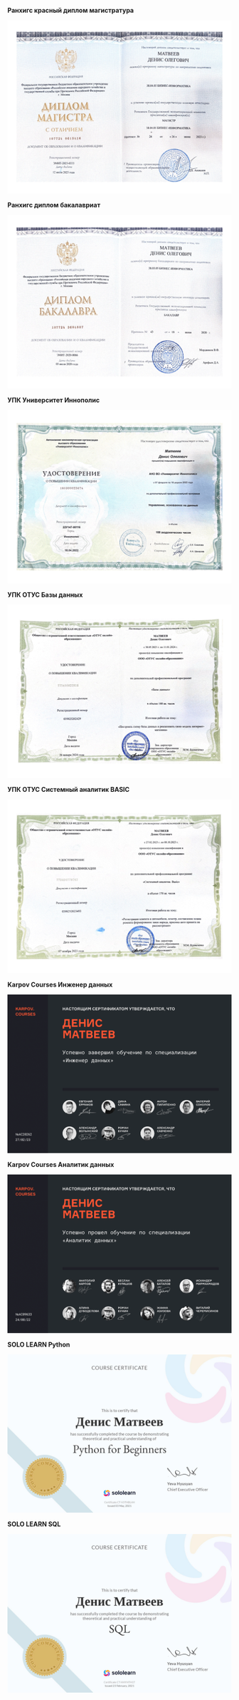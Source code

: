 ﻿**Ранхигс красный диплом магистратура** 

![Image alt](https://github.com/dmatwe/projects/blob/main/Дипломы/РАНХИГС_БИ_МАГ.png)

**Ранхигс диплом бакалавриат** 

![Image alt](https://github.com/dmatwe/projects/blob/main/Дипломы/РАНХИГС_БИ_БАК.png)

**УПК Университет Иннополис** 

![Image alt](https://github.com/dmatwe/projects/blob/main/Дипломы/ИННОПОЛИС_ДАТА.png)

**УПК ОТУС Базы данных** 

![Image alt](https://github.com/dmatwe/projects/blob/main/Дипломы/ОТУС_БД.png)

**УПК ОТУС Cистемный аналитик BASIC** 

![Image alt](https://github.com/dmatwe/projects/blob/main/Дипломы/ОТУС_СА_Б.png)

**Karpov Courses Инженер данных** 

![Image alt](https://github.com/dmatwe/projects/blob/main/Дипломы/Karpov_DE.png)

**Karpov Courses Аналитик данных** 

![Image alt](https://github.com/dmatwe/projects/blob/main/Дипломы/Karpov_DA.png)

**SOLO LEARN Python** 

![Image alt](https://github.com/dmatwe/projects/blob/main/Дипломы/SL_python.jpg)

**SOLO LEARN SQL** 

![Image alt](https://github.com/dmatwe/projects/blob/main/Дипломы/SL_sql.jpg)